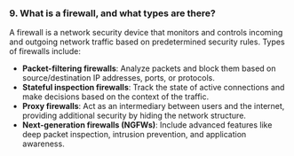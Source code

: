 ### 9. What is a firewall, and what types are there?
A firewall is a network security device that monitors and controls incoming and outgoing network traffic based on predetermined security rules. Types of firewalls include:
- **Packet-filtering firewalls**: Analyze packets and block them based on source/destination IP addresses, ports, or protocols.
- **Stateful inspection firewalls**: Track the state of active connections and make decisions based on the context of the traffic.
- **Proxy firewalls**: Act as an intermediary between users and the internet, providing additional security by hiding the network structure.
- **Next-generation firewalls (NGFWs)**: Include advanced features like deep packet inspection, intrusion prevention, and application awareness.
